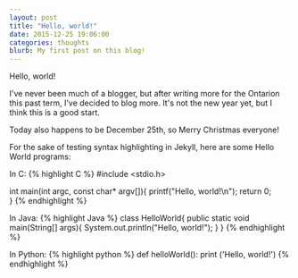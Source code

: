 ```yaml
---
layout: post
title: "Hello, world!"
date: 2015-12-25 19:06:00
categories: thoughts
blurb: My first post on this blog!
---
```


Hello, world!

I've never been much of a blogger, but after writing more for the Ontarion this past term, I've decided to blog more. It's not the new year yet, but I think this is a good start.

Today also happens to be December 25th, so Merry Christmas everyone!

For the sake of testing syntax highlighting in Jekyll, here are some Hello World programs:

In C:
{% highlight C %}
#include <stdio.h>

int main(int argc, const char* argv[]){
	printf("Hello, world!\n");
	return 0;	
}
{% endhighlight %}

In Java:
{% highlight Java %}
class HelloWorld{
	public static void main(String[] args){
		System.out.println("Hello, world!");
	}
}
{% endhighlight %}

In Python:
{% highlight python %}
def helloWorld():
	print ('Hello, world!')
{% endhighlight %}
